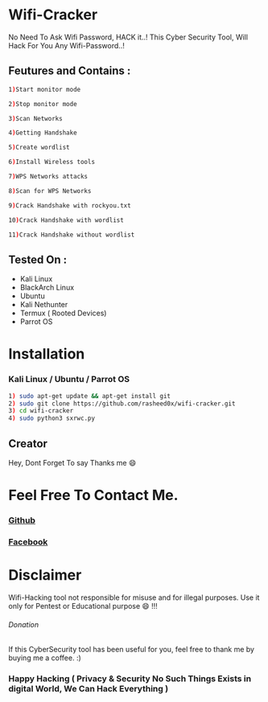 
#  Wifi-Cracker


No Need To Ask Wifi Password, HACK it..! This Cyber Security Tool, Will Hack For You Any Wifi-Password..!



## Feutures and Contains :


```bash 
1)Start monitor mode

2)Stop monitor mode

3)Scan Networks   

4)Getting Handshake

5)Create wordlist

6)Install Wireless tools                  

7)WPS Networks attacks 

8)Scan for WPS Networks

9)Crack Handshake with rockyou.txt

10)Crack Handshake with wordlist

11)Crack Handshake without wordlist
```

## Tested On :

* Kali Linux
* BlackArch Linux
* Ubuntu
* Kali Nethunter
* Termux ( Rooted Devices)
* Parrot OS


# Installation


### Kali Linux / Ubuntu / Parrot OS

```bash
1) sudo apt-get update && apt-get install git
2) sudo git clone https://github.com/rasheed0x/wifi-cracker.git
3) cd wifi-cracker
4) sudo python3 sxrwc.py
```

## Creator
Hey, Dont Forget To say Thanks me :smile:
# Feel Free To Contact Me.
### <a href="https://www.github.com/rasheed0x/">Github</a>
### <a href="https://www.facebook.com/aalrasheedsiam" rel="nofollow">Facebook</a>
# Disclaimer 

Wifi-Hacking tool not responsible for misuse and for illegal purposes. Use it only for Pentest or Educational purpose :smile: !!!

###### Donation

If this CyberSecurity tool has been useful for you, feel free to thank me by buying me a coffee. :)
 
 
 
 
### Happy Hacking ( Privacy & Security No Such Things Exists in digital World, We Can Hack Everything )



